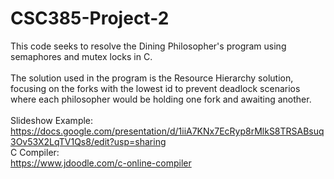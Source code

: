 # CSC385-Project-2

This code seeks to resolve the Dining Philosopher's program using semaphores and mutex locks in C. <br/>
<br/>
The solution used in the program is the Resource Hierarchy solution, focusing on the forks with the lowest id to prevent deadlock scenarios where each philosopher would be holding one fork and awaiting another. <br/>
<br/>
Slideshow Example: <br/>
https://docs.google.com/presentation/d/1iiA7KNx7EcRyp8rMlkS8TRSABsuq3Ov53X2LqTV1Qs8/edit?usp=sharing<br/>
C Compiler:<br/>
https://www.jdoodle.com/c-online-compiler
